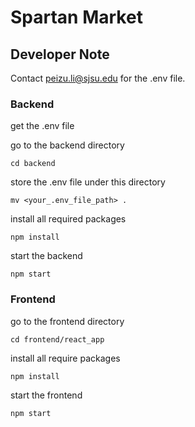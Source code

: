 # Spartan Market

## Developer Note

Contact peizu.li@sjsu.edu for the .env file.

### Backend

get the .env file

go to the backend directory

    cd backend

store the .env file under this directory

    mv <your_.env_file_path> .

install all required packages

    npm install

start the backend

    npm start

### Frontend

go to the frontend directory

    cd frontend/react_app

install all require packages

    npm install

start the frontend

    npm start
